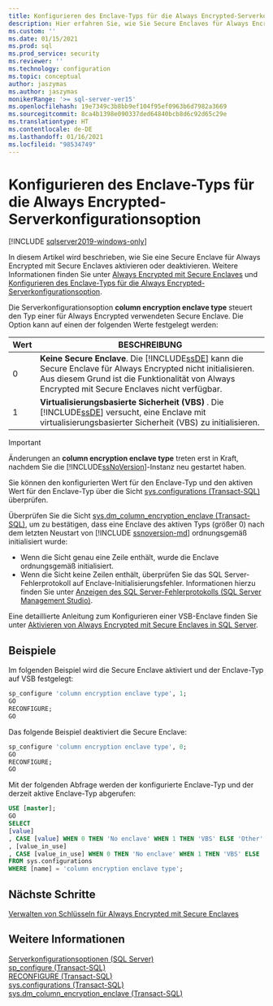 ```yaml
---
title: Konfigurieren des Enclave-Typs für die Always Encrypted-Serverkonfigurationsoption | Microsoft-Dokumentation
description: Hier erfahren Sie, wie Sie Secure Enclaves für Always Encrypted aktivieren oder deaktivieren. Außerdem erfahren Sie, wie Sie überprüfen, ob eine Enclave ordnungsgemäß initialisiert wurde.
ms.custom: ''
ms.date: 01/15/2021
ms.prod: sql
ms.prod_service: security
ms.reviewer: ''
ms.technology: configuration
ms.topic: conceptual
author: jaszymas
ms.author: jaszymas
monikerRange: '>= sql-server-ver15'
ms.openlocfilehash: 19e7349c3b8bb9ef104f95ef0963b6d7982a3669
ms.sourcegitcommit: 8ca4b1398e090337ded64840bcb8d6c92d65c29e
ms.translationtype: HT
ms.contentlocale: de-DE
ms.lasthandoff: 01/16/2021
ms.locfileid: "98534749"
---
```

# <a name="configure-the-enclave-type-for-always-encrypted-server-configuration-option"></a>Konfigurieren des Enclave-Typs für die Always Encrypted-Serverkonfigurationsoption

[!INCLUDE [sqlserver2019-windows-only](../../includes/applies-to-version/sqlserver2019-windows-only.md)]

In diesem Artikel wird beschrieben, wie Sie eine Secure Enclave für Always Encrypted mit Secure Enclaves aktivieren oder deaktivieren. Weitere Informationen finden Sie unter [Always Encrypted mit Secure Enclaves](../../relational-databases/security/encryption/always-encrypted-enclaves.md) und [Konfigurieren des Enclave-Typs für die Always Encrypted-Serverkonfigurationsoption](../../relational-databases/security/encryption/always-encrypted-enclaves-configure-enclave-type.md).

Die Serverkonfigurationsoption **column encryption enclave type** steuert den Typ einer für Always Encrypted verwendeten Secure Enclave. Die Option kann auf einen der folgenden Werte festgelegt werden:  
  
|Wert|BESCHREIBUNG|  
|-------------------|-----------------| 
|0|**Keine Secure Enclave**. Die [!INCLUDE[ssDE](../../includes/ssde-md.md)] kann die Secure Enclave für Always Encrypted nicht initialisieren. Aus diesem Grund ist die Funktionalität von Always Encrypted mit Secure Enclaves nicht verfügbar.|  
|1|**Virtualisierungsbasierte Sicherheit (VBS)** . Die [!INCLUDE[ssDE](../../includes/ssde-md.md)] versucht, eine Enclave mit virtualisierungsbasierter Sicherheit (VBS) zu initialisieren.

> [!IMPORTANT]
> Änderungen an **column encryption enclave type** treten erst in Kraft, nachdem Sie die [!INCLUDE[ssNoVersion](../../includes/ssnoversion-md.md)]-Instanz neu gestartet haben.
   
Sie können den konfigurierten Wert für den Enclave-Typ und den aktiven Wert für den Enclave-Typ über die Sicht [sys.configurations (Transact-SQL)](../../relational-databases/system-catalog-views/sys-configurations-transact-sql.md) überprüfen. 

Überprüfen Sie die Sicht [sys.dm_column_encryption_enclave (Transact-SQL)](../../relational-databases/system-dynamic-management-views/sys-dm-column-encryption-enclave.md), um zu bestätigen, dass eine Enclave des aktiven Typs (größer 0) nach dem letzten Neustart von [!INCLUDE [ssnoversion-md](../../includes/ssnoversion-md.md)] ordnungsgemäß initialisiert wurde:
 - Wenn die Sicht genau eine Zeile enthält, wurde die Enclave ordnungsgemäß initialisiert. 
 - Wenn die Sicht keine Zeilen enthält, überprüfen Sie das SQL Server-Fehlerprotokoll auf Enclave-Initialisierungsfehler. Informationen hierzu finden Sie unter [Anzeigen des SQL Server-Fehlerprotokolls (SQL Server Management Studio)](../../relational-databases/performance/view-the-sql-server-error-log-sql-server-management-studio.md).

Eine detaillierte Anleitung zum Konfigurieren einer VSB-Enclave finden Sie unter [Aktivieren von Always Encrypted mit Secure Enclaves in SQL Server](../../relational-databases/security/tutorial-getting-started-with-always-encrypted-enclaves.md#step-3-enable-always-encrypted-with-secure-enclaves-in-sql-server).

## <a name="examples"></a>Beispiele  
 Im folgenden Beispiel wird die Secure Enclave aktiviert und der Enclave-Typ auf VSB festgelegt:

```sql  
sp_configure 'column encryption enclave type', 1;  
GO  
RECONFIGURE;  
GO  
```  

Das folgende Beispiel deaktiviert die Secure Enclave:  

```sql  
sp_configure 'column encryption enclave type', 0;  
GO  
RECONFIGURE;  
GO  
```  

Mit der folgenden Abfrage werden der konfigurierte Enclave-Typ und der derzeit aktive Enclave-Typ abgerufen:

```sql  
USE [master];
GO
SELECT
[value]
, CASE [value] WHEN 0 THEN 'No enclave' WHEN 1 THEN 'VBS' ELSE 'Other' END AS [value_description]
, [value_in_use]
, CASE [value_in_use] WHEN 0 THEN 'No enclave' WHEN 1 THEN 'VBS' ELSE 'Other' END AS [value_in_use_description]
FROM sys.configurations
WHERE [name] = 'column encryption enclave type'; 
```  
## <a name="next-steps"></a>Nächste Schritte
 [Verwalten von Schlüsseln für Always Encrypted mit Secure Enclaves](../../relational-databases/security/encryption/always-encrypted-enclaves-manage-keys.md)

## <a name="see-also"></a>Weitere Informationen  
 [Serverkonfigurationsoptionen &#40;SQL Server&#41;](../../database-engine/configure-windows/server-configuration-options-sql-server.md)   
 [sp_configure &#40;Transact-SQL&#41;](../../relational-databases/system-stored-procedures/sp-configure-transact-sql.md)   
 [RECONFIGURE &#40;Transact-SQL&#41;](../../t-sql/language-elements/reconfigure-transact-sql.md)   
 [sys.configurations (Transact-SQL)](../../relational-databases/system-catalog-views/sys-configurations-transact-sql.md)   
 [sys.dm_column_encryption_enclave (Transact-SQL)](../../relational-databases/system-dynamic-management-views/sys-dm-column-encryption-enclave.md)   

